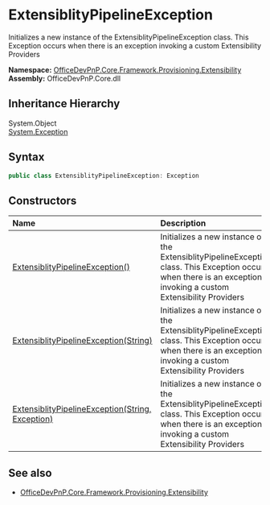 # ExtensiblityPipelineException
Initializes a new instance of the ExtensiblityPipelineException class. This Exception occurs when there 
            is an exception invoking a custom Extensibility Providers  

**Namespace:** [OfficeDevPnP.Core.Framework.Provisioning.Extensibility](OfficeDevPnP.Core.Framework.Provisioning.Extensibility.md)  
**Assembly:** OfficeDevPnP.Core.dll  
## Inheritance Hierarchy
System.Object  
    [System.Exception](System.Exception.md)
## Syntax
```C#
public class ExtensiblityPipelineException: Exception
```
## Constructors
|**Name**|**Description**|
|:-----|:-----|
| [ExtensiblityPipelineException()](OfficeDevPnP.Core.Framework.Provisioning.Extensibility.ExtensiblityPipelineException.ctor1.md) |  Initializes a new instance of the ExtensiblityPipelineException class. This Exception occurs when there is an exception invoking a custom Extensibility Providers 
| [ExtensiblityPipelineException(String)](OfficeDevPnP.Core.Framework.Provisioning.Extensibility.ExtensiblityPipelineException.ctor2.md) |  Initializes a new instance of the ExtensiblityPipelineException class. This Exception occurs when there is an exception invoking a custom Extensibility Providers 
| [ExtensiblityPipelineException(String, Exception)](OfficeDevPnP.Core.Framework.Provisioning.Extensibility.ExtensiblityPipelineException.ctor3.md) |  Initializes a new instance of the ExtensiblityPipelineException class. This Exception occurs when there is an exception invoking a custom Extensibility Providers 
## See also
- [OfficeDevPnP.Core.Framework.Provisioning.Extensibility](OfficeDevPnP.Core.Framework.Provisioning.Extensibility.md)
